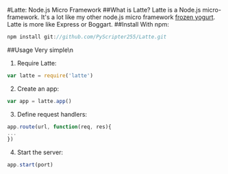 #Latte: Node.js Micro Framework
##What is Latte?
Latte is a Node.js micro-framework. It's a lot like my other node.js micro framework [frozen yogurt](https://github.com/PyScripter255/frozen-yogurt). Latte 
is more like Express or Boggart.
##Install
With npm:
```javascript
npm install git://github.com/PyScripter255/Latte.git
```
##Usage
Very simple\n
1. Require Latte:

```javascript
var latte = require('latte')
```
2. Create an app:

```javascript
var app = latte.app()
```
3. Define request handlers:

```javascript
app.route(url, function(req, res){
...
})
```
4. Start the server:

```javascript
app.start(port)
```